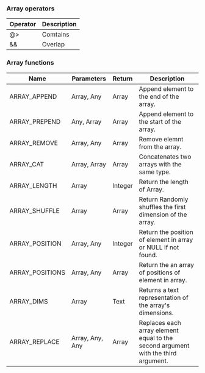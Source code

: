 ### Array operators

| Operator | Description |
| -------- | ----------- |
| @>       | Comtains    |
| &&       | Overlap     |

### Array functions

| Name            | Parameters      | Return         | Description                                                                       |
| --------------- | --------------- | -------------- | --------------------------------------------------------------------------------- |
| ARRAY_APPEND    | Array, Any      | Array          | Append element to the end of the array.                                           |
| ARRAY_PREPEND   | Any, Array      | Array          | Append element to the start of the array.                                         |
| ARRAY_REMOVE    | Array, Any      | Array          | Remove elemnt from the array.                                                     |
| ARRAY_CAT       | Array, Array    | Array          | Concatenates two arrays with the same type.                                       |
| ARRAY_LENGTH    | Array           | Integer        | Return the length of Array.                                                       |
| ARRAY_SHUFFLE   | Array           | Array          | Return Randomly shuffles the first dimension of the array.                        |
| ARRAY_POSITION  | Array, Any      | Integer        | Return the position of element in array or NULL if not found.                     |
| ARRAY_POSITIONS | Array, Any      | Array<Integer> | Return the an array of positions of element in array.                             |
| ARRAY_DIMS      | Array           | Text           | Returns a text representation of the array's dimensions.                          |
| ARRAY_REPLACE   | Array, Any, Any | Array          | Replaces each array element equal to the second argument with the third argument. |